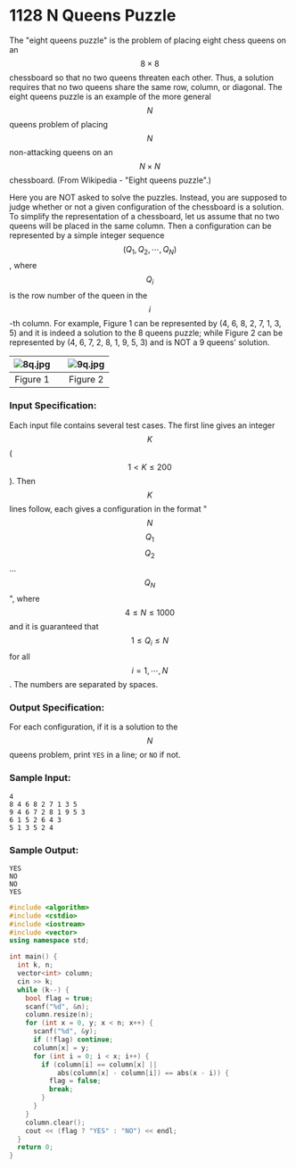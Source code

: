 # 1128 N Queens Puzzle
The "eight queens puzzle" is the problem of placing eight chess queens on an $$8\times 8$$ chessboard so that no two queens threaten each other. Thus, a solution requires that no two queens share the same row, column, or diagonal. The eight queens puzzle is an example of the more general $$N$$ queens problem of placing $$N$$ non-attacking queens on an $$N\times N$$  chessboard. (From Wikipedia - "Eight queens puzzle".)

Here you are NOT asked to solve the puzzles. Instead, you are supposed to judge whether or not a given configuration of the chessboard is a solution. To simplify the representation of a chessboard, let us assume that no two queens will be placed in the same column. Then a configuration can be represented by a simple integer sequence $$(Q_1, Q_2, \cdots , Q_N)$$, where $$Q_i$$ is the row number of the queen in the $$i$$-th column. For example, Figure 1 can be represented by (4, 6, 8, 2, 7, 1, 3, 5) and it is indeed a solution to the 8 queens puzzle; while Figure 2 can be represented by (4, 6, 7, 2, 8, 1, 9, 5, 3) and is NOT a 9 queens' solution.

|![8q.jpg](~/7d0443cf-5c19-4494-98a6-0f0f54894eaa.jpg)| |![9q.jpg](~/d187e37a-4eb8-4215-8e2c-040a73c5c8d8.jpg)|
|:--:|-|:--:|
|Figure 1| |Figure 2|


### Input Specification:

Each input file contains several test cases. The first line gives an integer $$K$$ ($$1<K\le 200$$). Then $$K$$ lines follow, each gives a configuration in the format "$$N$$ $$Q_1$$ $$Q_2$$ ... $$Q_N$$", where $$4\le N\le 1000$$ and it is guaranteed that $$1\le Q_i\le N$$ for all $$i=1, \cdots , N$$. The numbers are separated by spaces.


### Output Specification:

For each configuration, if it is a solution to the $$N$$ queens problem, print `YES` in a line; or `NO` if not.

### Sample Input:
```in
4
8 4 6 8 2 7 1 3 5
9 4 6 7 2 8 1 9 5 3
6 1 5 2 6 4 3
5 1 3 5 2 4
```

### Sample Output:
```out
YES
NO
NO
YES
```

```cpp
#include <algorithm>
#include <cstdio>
#include <iostream>
#include <vector>
using namespace std;

int main() {
  int k, n;
  vector<int> column;
  cin >> k;
  while (k--) {
    bool flag = true;
    scanf("%d", &n);
    column.resize(n);
    for (int x = 0, y; x < n; x++) {
      scanf("%d", &y);
      if (!flag) continue;
      column[x] = y;
      for (int i = 0; i < x; i++) {
        if (column[i] == column[x] ||
            abs(column[x] - column[i]) == abs(x - i)) {
          flag = false;
          break;
        }
      }
    }
    column.clear();
    cout << (flag ? "YES" : "NO") << endl;
  }
  return 0;
}
```